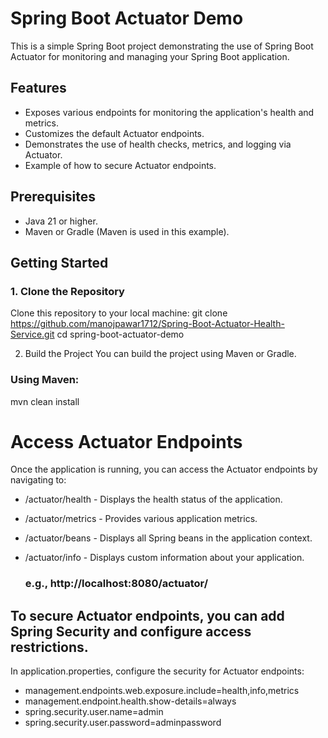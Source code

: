 # Spring Boot Actuator Demo

This is a simple Spring Boot project demonstrating the use of Spring Boot Actuator for monitoring and managing your Spring Boot application.

## Features
- Exposes various endpoints for monitoring the application's health and metrics.
- Customizes the default Actuator endpoints.
- Demonstrates the use of health checks, metrics, and logging via Actuator.
- Example of how to secure Actuator endpoints.


## Prerequisites

- Java 21 or higher.
- Maven or Gradle (Maven is used in this example).

## Getting Started

### 1. Clone the Repository

Clone this repository to your local machine:
git clone https://github.com/manojpawar1712/Spring-Boot-Actuator-Health-Service.git
cd spring-boot-actuator-demo


2. Build the Project
You can build the project using Maven or Gradle.

### Using Maven:
mvn clean install

# Access Actuator Endpoints
Once the application is running, you can access the Actuator endpoints by navigating to:
- /actuator/health - Displays the health status of the application.
- /actuator/metrics - Provides various application metrics.
- /actuator/beans - Displays all Spring beans in the application context.
- /actuator/info - Displays custom information about your application.

  ### e.g., http://localhost:8080/actuator/


## To secure Actuator endpoints, you can add Spring Security and configure access restrictions.

In application.properties, configure the security for Actuator endpoints:

- management.endpoints.web.exposure.include=health,info,metrics
- management.endpoint.health.show-details=always
- spring.security.user.name=admin
- spring.security.user.password=adminpassword



